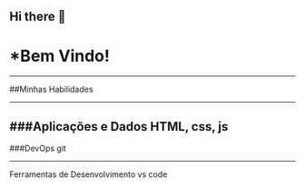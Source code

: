 ## Hi there 👋
<!-- cabeçalho -->
# *Bem Vindo!
--------
##Minhas Habilidades

-----------
###Aplicações e Dados
HTML, css, js
-----------

###DevOps
git

----------

Ferramentas de Desenvolvimento
vs code
<!--
**alancostaoliveira/AlanCostaOliveira** is a ✨ _special_ ✨ repository because its `README.md` (this file) appears on your GitHub profile.

Here are some ideas to get you started:

- 🔭 I’m currently working on ...
- 🌱 I’m currently learning ...
- 👯 I’m looking to collaborate on ...
- 🤔 I’m looking for help with ...
- 💬 Ask me about ...
- 📫 How to reach me: ...
- 😄 Pronouns: ...
- ⚡ Fun fact: ...
-->
